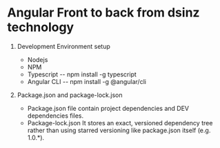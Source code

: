 Angular Front to back from dsinz technology
===========================================

1. Development Environment setup
   
   * Nodejs
   * NPM
   * Typescript  -- npm install -g typescript
   * Angular CLI -- npm install -g @angular/cli

2. Package.json and package-lock.json

   * Package.json file contain project dependencies and DEV dependencies files.
   * Package-lock.json It stores an exact, versioned dependency tree rather than using starred versioning like package.json itself (e.g. 1.0.*).    